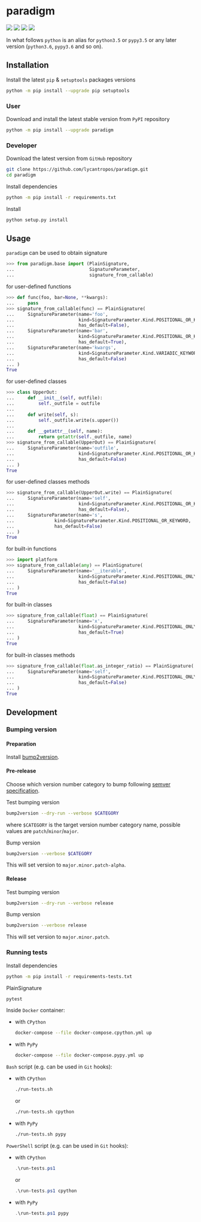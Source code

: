 paradigm
========

[![](https://github.com/lycantropos/paradigm/workflows/CI/badge.svg)](https://github.com/lycantropos/paradigm/actions/workflows/ci.yml "Github Actions")
[![](https://codecov.io/gh/lycantropos/paradigm/branch/master/graph/badge.svg)](https://codecov.io/gh/lycantropos/paradigm "Codecov")
[![](https://img.shields.io/github/license/lycantropos/paradigm.svg)](https://github.com/lycantropos/paradigm/blob/master/LICENSE "License")
[![](https://badge.fury.io/py/paradigm.svg)](https://badge.fury.io/py/paradigm "PyPI")

In what follows `python` is an alias for `python3.5` or `pypy3.5`
or any later version (`python3.6`, `pypy3.6` and so on).

Installation
------------

Install the latest `pip` & `setuptools` packages versions
```bash
python -m pip install --upgrade pip setuptools
```

### User

Download and install the latest stable version from `PyPI` repository
```bash
python -m pip install --upgrade paradigm
```

### Developer

Download the latest version from `GitHub` repository
```bash
git clone https://github.com/lycantropos/paradigm.git
cd paradigm
```

Install dependencies
```bash
python -m pip install -r requirements.txt
```

Install
```bash
python setup.py install
```

Usage
-----

`paradigm` can be used to obtain signature
```python
>>> from paradigm.base import (PlainSignature,
...                            SignatureParameter,
...                            signature_from_callable)

```
for user-defined functions
```python
>>> def func(foo, bar=None, **kwargs):
...     pass
>>> signature_from_callable(func) == PlainSignature(
...     SignatureParameter(name='foo',
...                        kind=SignatureParameter.Kind.POSITIONAL_OR_KEYWORD,
...                        has_default=False),
...     SignatureParameter(name='bar',
...                        kind=SignatureParameter.Kind.POSITIONAL_OR_KEYWORD,
...                        has_default=True),
...     SignatureParameter(name='kwargs',
...                        kind=SignatureParameter.Kind.VARIADIC_KEYWORD,
...                        has_default=False)
... )
True

```
for user-defined classes
```python
>>> class UpperOut:
...     def __init__(self, outfile):
...         self._outfile = outfile
... 
...     def write(self, s):
...         self._outfile.write(s.upper())
... 
...     def __getattr__(self, name):
...         return getattr(self._outfile, name)
>>> signature_from_callable(UpperOut) == PlainSignature(
...     SignatureParameter(name='outfile',
...                        kind=SignatureParameter.Kind.POSITIONAL_OR_KEYWORD,
...                        has_default=False)
... )
True

```
for user-defined classes methods
```python
>>> signature_from_callable(UpperOut.write) == PlainSignature(
...     SignatureParameter(name='self',
...                        kind=SignatureParameter.Kind.POSITIONAL_OR_KEYWORD,
...                        has_default=False),
...     SignatureParameter(name='s',
...               kind=SignatureParameter.Kind.POSITIONAL_OR_KEYWORD,
...               has_default=False)
... )
True

```
for built-in functions
```python
>>> import platform
>>> signature_from_callable(any) == PlainSignature(
...     SignatureParameter(name='__iterable',
...                        kind=SignatureParameter.Kind.POSITIONAL_ONLY,
...                        has_default=False)
... )
True

```
for built-in classes
```python
>>> signature_from_callable(float) == PlainSignature(
...     SignatureParameter(name='x', 
...                        kind=SignatureParameter.Kind.POSITIONAL_ONLY,
...                        has_default=True)
... )
True

```
for built-in classes methods
```python
>>> signature_from_callable(float.as_integer_ratio) == PlainSignature(
...     SignatureParameter(name='self',
...                        kind=SignatureParameter.Kind.POSITIONAL_ONLY,
...                        has_default=False)
... )
True

```

Development
-----------

### Bumping version

#### Preparation

Install
[bump2version](https://github.com/c4urself/bump2version#installation).

#### Pre-release

Choose which version number category to bump following [semver
specification](http://semver.org/).

Test bumping version
```bash
bump2version --dry-run --verbose $CATEGORY
```

where `$CATEGORY` is the target version number category name, possible
values are `patch`/`minor`/`major`.

Bump version
```bash
bump2version --verbose $CATEGORY
```

This will set version to `major.minor.patch-alpha`. 

#### Release

Test bumping version
```bash
bump2version --dry-run --verbose release
```

Bump version
```bash
bump2version --verbose release
```

This will set version to `major.minor.patch`.

### Running tests

Install dependencies
```bash
python -m pip install -r requirements-tests.txt
```

PlainSignature
```bash
pytest
```

Inside `Docker` container:
- with `CPython`
  ```bash
  docker-compose --file docker-compose.cpython.yml up
  ```
- with `PyPy`
  ```bash
  docker-compose --file docker-compose.pypy.yml up
  ```

`Bash` script (e.g. can be used in `Git` hooks):
- with `CPython`
  ```bash
  ./run-tests.sh
  ```
  or
  ```bash
  ./run-tests.sh cpython
  ```

- with `PyPy`
  ```bash
  ./run-tests.sh pypy
  ```

`PowerShell` script (e.g. can be used in `Git` hooks):
- with `CPython`
  ```powershell
  .\run-tests.ps1
  ```
  or
  ```powershell
  .\run-tests.ps1 cpython
  ```
- with `PyPy`
  ```powershell
  .\run-tests.ps1 pypy
  ```
